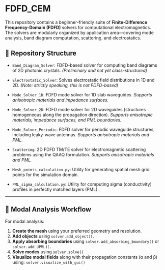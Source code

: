 # FDFD\_CEM

This repository contains a beginner-friendly suite of **Finite-Difference Frequency-Domain (FDFD)** solvers for computational electromagnetics. The solvers are modularly organized by application area—covering mode analysis, band diagram computation, scattering, and electrostatics.

## 📁 Repository Structure

* `Band_Diagram_Solver`: FDFD-based solver for computing band diagrams of 2D photonic crystals.
  *(Preliminary and not yet class-structured)*

* `Electrostatic_Solver`: Solves electrostatic field distributions in 1D and 2D.
  *(Note: strictly speaking, this is not FDFD-based)*

* `Mode_Solver_1D`: FDFD mode solver for 1D slab waveguides.
  *Supports anisotropic materials and impedance surfaces.*

* `Mode_Solver_2D`: FDFD mode solver for 2D waveguides (structures homogeneous along the propagation direction).
  *Supports anisotropic materials, impedance surfaces, and PML boundaries.*

* `Mode_Solver_Periodic`: FDFD solver for periodic waveguide structures, including leaky-wave antennas.
  *Supports anisotropic materials and PML.*

* `Scattering`: 2D FDFD TM/TE solver for electromagnetic scattering problems using the QAAQ formulation.
  *Supports anisotropic materials and PML.*

* `Mesh_points_calculation.py`: Utility for generating spatial mesh grid points for the simulation domain.

* `PML_sigma_calculation.py`: Utility for computing sigma (conductivity) profiles in perfectly matched layers (PML).

---

## 🧠 Modal Analysis Workflow

For modal analysis:

1. **Create the mesh** using your preferred geometry and resolution.
2. **Add objects** using `solver.add_object()`.
3. **Apply absorbing boundaries** using `solver.add_absorbing_boundary()` or `solver.add_UPML()`.
4. **Solve modes** using `solver.solve()`
5. **Visualize modal fields** along with their propagation constants (α and β) using: `solver.visualize_with_gui()`



